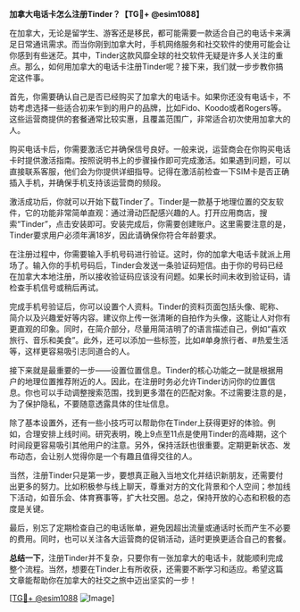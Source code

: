 **加拿大电话卡怎么注册Tinder？【TG💪+ @esim1088】**

在加拿大，无论是留学生、游客还是移民，都可能需要一款适合自己的电话卡来满足日常通讯需求。而当你刚到加拿大时，手机网络服务和社交软件的使用可能会让你感到有些迷茫。其中，Tinder这款风靡全球的社交软件无疑是许多人关注的重点。那么，如何用加拿大的电话卡注册Tinder呢？接下来，我们就一步步教你搞定这件事。

首先，你需要确认自己是否已经购买了加拿大的电话卡。如果你还没有电话卡，不妨考虑选择一些适合初来乍到的用户的品牌，比如Fido、Koodo或者Rogers等。这些运营商提供的套餐通常比较实惠，且覆盖范围广，非常适合初次使用加拿大的人。

购买电话卡后，你需要激活它并确保信号良好。一般来说，运营商会在你购买电话卡时提供激活指南。按照说明书上的步骤操作即可完成激活。如果遇到问题，可以直接联系客服，他们会为你提供详细指导。记得在激活前检查一下SIM卡是否正确插入手机，并确保手机支持该运营商的频段。

激活成功后，你就可以开始下载Tinder了。Tinder是一款基于地理位置的交友软件，它的功能非常简单直观：通过滑动匹配感兴趣的人。打开应用商店，搜索“Tinder”，点击安装即可。安装完成后，你需要创建账户。这里需要注意的是，Tinder要求用户必须年满18岁，因此请确保你符合年龄要求。

在注册过程中，你需要输入手机号码进行验证。这时，你的加拿大电话卡就派上用场了。输入你的手机号码后，Tinder会发送一条验证码短信。由于你的号码已经在加拿大本地注册，所以接收验证码应该没有问题。如果长时间未收到验证码，请检查手机信号或稍后再试。

完成手机号验证后，你可以设置个人资料。Tinder的资料页面包括头像、昵称、简介以及兴趣爱好等内容。建议你上传一张清晰的自拍作为头像，这能让人对你有更直观的印象。同时，在简介部分，尽量用简洁明了的语言描述自己，例如“喜欢旅行、音乐和美食”。此外，还可以添加一些标签，比如#单身旅行者、#热爱生活等，这样更容易吸引志同道合的人。

接下来就是最重要的一步——设置位置信息。Tinder的核心功能之一就是根据用户的地理位置推荐附近的人。因此，在注册时务必允许Tinder访问你的位置信息。你也可以手动调整搜索范围，找到更多潜在的匹配对象。不过需要注意的是，为了保护隐私，不要随意透露具体的住址信息。

除了基本设置外，还有一些小技巧可以帮助你在Tinder上获得更好的体验。例如，合理安排上线时间。研究表明，晚上9点至11点是使用Tinder的高峰期，这个时间段更容易吸引其他用户的注意。另外，保持活跃也很重要。定期更新状态、发布动态，会让别人觉得你是一个有趣且值得交往的人。

当然，注册Tinder只是第一步，要想真正融入当地文化并结识新朋友，还需要付出更多的努力。比如积极参与线上聊天，尊重对方的文化背景和个人空间；参加线下活动，如音乐会、体育赛事等，扩大社交圈。总之，保持开放的心态和积极的态度是关键。

最后，别忘了定期检查自己的电话账单，避免因超出流量或通话时长而产生不必要的费用。同时，也可以关注各大运营商的促销活动，适时更换更适合自己的套餐。

**总结一下**，注册Tinder并不复杂，只要你有一张加拿大的电话卡，就能顺利完成整个流程。当然，想要在Tinder上有所收获，还需要不断学习和适应。希望这篇文章能帮助你在加拿大的社交之旅中迈出坚实的一步！

[[TG💪+ @esim1088](https://t.me/s/esim1088) ![Image](https://i.postimg.cc/4NQfJmqS/Snipaste-2025-05-13-00-14-12.png)]